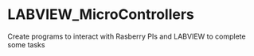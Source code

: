 # LABVIEW_MicroControllers
Create programs to interact with Rasberry PIs and LABVIEW to complete some tasks
